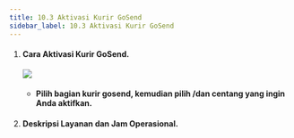 ```yaml
---
title: 10.3 Aktivasi Kurir GoSend
sidebar_label: 10.3 Aktivasi Kurir GoSend
---
```

1. #### C﻿ara Aktivasi Kurir GoSend.

   ![](/img/10.3-akivasi-kurir-gosend.png)

   * #### P﻿ilih bagian kurir gosend, kemudian pilih /dan centang yang ingin Anda aktifkan.
2. #### D﻿eskripsi Layanan dan Jam Operasional.